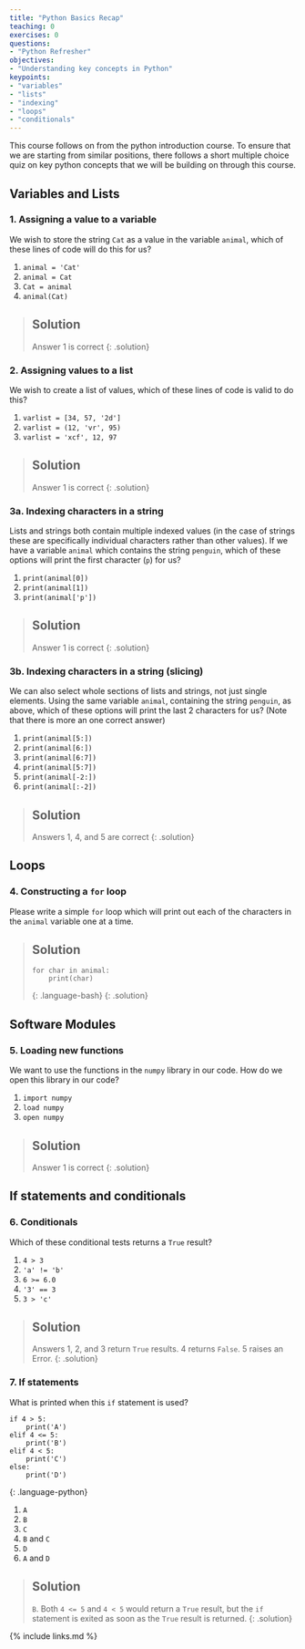 ```yaml
---
title: "Python Basics Recap"
teaching: 0
exercises: 0
questions:
- "Python Refresher"
objectives:
- "Understanding key concepts in Python"
keypoints:
- "variables"
- "lists"
- "indexing"
- "loops"
- "conditionals"
---
```


This course follows on from the python introduction course. To ensure that we are starting from similar positions, there follows a short multiple choice quiz on key python concepts that we will be building on through this course.

## Variables and Lists

### 1. Assigning a value to a variable
We wish to store the string `Cat` as a value in the variable `animal`, which of these lines of code will do this for us?
1. `animal = 'Cat'`
2. `animal = Cat`
3. `Cat = animal`
4. `animal(Cat)`

> ## Solution
> Answer 1 is correct
{: .solution}

### 2. Assigning values to a list
We wish to create a list of values, which of these lines of code is valid to do this?
1. `varlist = [34, 57, '2d']`
2. `varlist = (12, 'vr', 95)`
3. `varlist = 'xcf', 12, 97`

> ## Solution
> Answer 1 is correct
{: .solution}

### 3a. Indexing characters in a string
Lists and strings both contain multiple indexed values (in the case of strings these are specifically individual characters rather than other values). If we have a variable `animal` which contains the string `penguin`, which of these options will print the first character (`p`) for us?
1. `print(animal[0])`
2. `print(animal[1])`
2. `print(animal['p'])`

> ## Solution
> Answer 1 is correct
{: .solution}


### 3b. Indexing characters in a string (slicing)
We can also select whole sections of lists and strings, not just single elements. Using the same variable `animal`, containing the string `penguin`, as above, which of these options will print the last 2 characters for us? (Note that there is more an one correct answer)
1. `print(animal[5:])`
2. `print(animal[6:])`
3. `print(animal[6:7])`
4. `print(animal[5:7])`
5. `print(animal[-2:])`
6. `print(animal[:-2])`

> ## Solution
> Answers 1, 4, and 5 are correct
{: .solution}


## Loops

### 4. Constructing a `for` loop
Please write a simple `for` loop which will print out each of the characters in the `animal` variable one at a time.

> ## Solution
> ~~~
> for char in animal:
>     print(char)
> ~~~
> {: .language-bash}
{: .solution}

## Software Modules

### 5. Loading new functions
We want to use the functions in the `numpy` library in our code. How do we open this library in our code?
1. `import numpy`
2. `load numpy`
3. `open numpy`

> ## Solution
> Answer 1 is correct
{: .solution}

## If statements and conditionals

### 6. Conditionals
Which of these conditional tests returns a `True` result?
1. `4 > 3`
2. `'a' != 'b'`
3. `6 >= 6.0`
4. `'3' == 3`
5. `3 > 'c'`

> ## Solution
> Answers 1, 2, and 3 return `True` results. 4 returns `False`. 5 raises an Error.
{: .solution}

### 7. If statements
What is printed when this `if` statement is used?
~~~
if 4 > 5:
    print('A')
elif 4 <= 5:
    print('B')
elif 4 < 5:
    print('C')
else:
    print('D')
~~~
{: .language-python}
1. `A`
2. `B`
3. `C`
4. `B` and `C`
5. `D`
6. `A` and `D`

> ## Solution
> `B`. Both `4 <= 5` and `4 < 5` would return a `True` result, but the `if` statement is exited as soon as the `True` result is returned.
{: .solution}

{% include links.md %}

